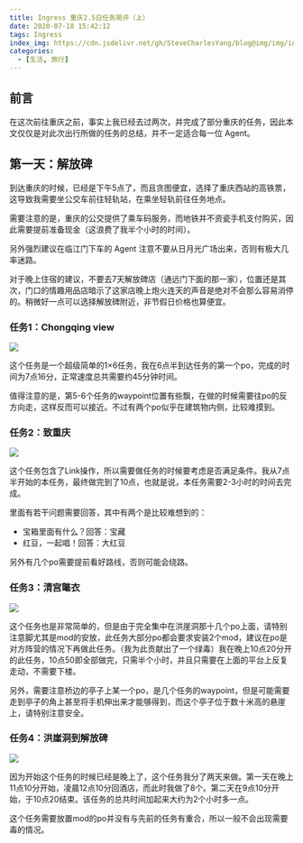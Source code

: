 ```yaml
---
title: Ingress 重庆2.5日任务简评（上）
date: 2020-07-18 15:42:12
tags: Ingress
index_img: https://cdn.jsdelivr.net/gh/SteveCharlesYang/blog@img/img/index_img/ingress-cq-missions-2018-1.jpg
categories:
  - [生活, 旅行]
---
```


## 前言

在这次前往重庆之前，事实上我已经去过两次，并完成了部分重庆的任务，因此本文仅仅是对此次出行所做的任务的总结，并不一定适合每一位 Agent。  

## 第一天：解放碑

到达重庆的时候，已经是下午5点了，而且贪图便宜，选择了重庆西站的高铁票，这导致我需要坐公交车前往轻轨站，在乘坐轻轨前往任务地点。

需要注意的是，重庆的公交提供了乘车码服务，而地铁并不资瓷手机支付购买，因此需要提前准备现金（这浪费了我半个小时的时间）。

另外强烈建议在临江门下车的 Agent 注意不要从日月光广场出来，否则有极大几率迷路。

对于晚上住宿的建议，不要去7天解放碑店（通远门下面的那一家），位置还是其次，门口的情趣用品店暗示了这家店晚上炮火连天的声音是绝对不会那么容易消停的。稍微好一点可以选择解放碑附近，非节假日价格也算便宜。

### 任务1：Chongqing view

![](https://trello-attachments.s3.amazonaws.com/5c231d06417b1178e3655586/5c231d06417b1178e3655597/379x66/038f98018b1239b02a6d176c5a05986f/CQ.png)

这个任务是一个超级简单的1×6任务，我在6点半到达任务的第一个po，完成的时间为7点16分，正常速度总共需要约45分钟时间。

值得注意的是，第5-6个任务的waypoint位置有些飘，在做的时候需要往po的反方向走，这样反而可以接近。不过有两个po似乎在建筑物内侧，比较难摸到。

### 任务2：致重庆

![](https://trello-attachments.s3.amazonaws.com/5c231d06417b1178e3655586/5c231d06417b1178e36555d0/x/d68812e6b2f44829e4e4c05407ca990f/photo_2017-08-09_08-31-28.jpg)

这个任务包含了Link操作，所以需要做任务的时候要考虑是否满足条件。我从7点半开始的本任务，最终做完到了10点，也就是说，本任务需要2-3小时的时间去完成。

里面有若干问题需要回答，其中有两个是比较难想到的：

*   宝箱里面有什么？回答：宝藏
*   红豆，一起唱！回答：大红豆

另外有几个po需要提前看好路线，否则可能会绕路。

### 任务3：清宫氅衣

![](https://trello-attachments.s3.amazonaws.com/5c231d06417b1178e3655586/5c231d06417b1178e36555d1/x/5ab45fa50b23ca0dad2a23aeacc6e07f/photo_2017-08-30_13-26-52.jpg)

这个任务也是非常简单的，但是由于完全集中在洪崖洞那十几个po上面，请特别注意脚尤其是mod的安放，此任务大部分po都会要求安装2个mod，建议在po是对方阵营的情况下再做此任务。（我为此贡献出了一个绿毒）我在晚上10点20分开的此任务，10点50即全部做完，只需半个小时，并且只需要在上面的平台上反复走动，不需要下楼。

另外，需要注意桥边的亭子上某一个po，是几个任务的waypoint，但是可能需要走到亭子的角上甚至将手机伸出来才能够得到，而这个亭子位于数十米高的悬崖上，请特别注意安全。

### 任务4：洪崖洞到解放碑

![](https://trello-attachments.s3.amazonaws.com/5c231d06417b1178e3655586/5c231d06417b1178e36555a3/x/044d3de1c5621628b1536dc5dc7e7275/QQ_E5_9B_BE_E7_89_8720160413175001.jpg)

因为开始这个任务的时候已经是晚上了，这个任务我分了两天来做。第一天在晚上11点10分开始，凌晨12点10分回酒店，而此时我做了8个。第二天在9点10分开始，于10点20结束。该任务的总共时间加起来大约为2个小时多一点。

这个任务需要放置mod的po并没有与先前的任务有重合，所以一般不会出现需要毒的情况。